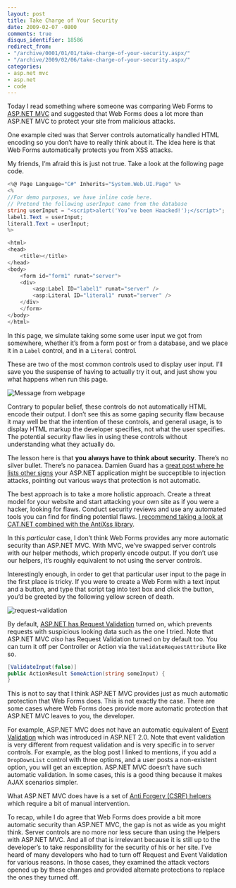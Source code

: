 ```yaml
---
layout: post
title: Take Charge of Your Security
date: 2009-02-07 -0800
comments: true
disqus_identifier: 18586
redirect_from:
- "/archive/0001/01/01/take-charge-of-your-security.aspx/"
- "/archive/2009/02/06/take-charge-of-your-security.aspx/"
categories:
- asp.net mvc
- asp.net
- code
---
```


Today I read something where someone was comparing Web Forms to [ASP.NET
MVC](http://asp.net/mvc "ASP.NET Website") and suggested that Web Forms
does a lot more than ASP.NET MVC to protect your site from malicious
attacks.

One example cited was that Server controls automatically handled HTML
encoding so you don’t have to really think about it. The idea here is
that Web Forms automatically protects you from XSS attacks.

My friends, I’m afraid this is just not true. Take a look at the
following page code.

```csharp
<%@ Page Language="C#" Inherits="System.Web.UI.Page" %>
<%
//For demo purposes, we have inline code here.
// Pretend the following userInput came from the database
string userInput = "<script>alert('You’ve been Haacked!');</script>";
label1.Text = userInput;
literal1.Text = userInput;
%>

<html>
<head>
    <title></title>
</head>
<body>
    <form id="form1" runat="server">
    <div>
        <asp:Label ID="label1" runat="server" />
        <asp:Literal ID="literal1" runat="server" />
    </div>
    </form>
</body>
</html>
```

In this page, we simulate taking some some user input we got from
somewhere, whether it’s from a form post or from a database, and we
place it in a `Label` control, and in a `Literal` control.

These are two of the most common controls used to display user input.
I’ll save you the suspense of having to actually try it out, and just
show you what happens when run this page.

![Message from
webpage](https://haacked.com/images/haacked_com/WindowsLiveWriter/TakeChargeofYourSecurity_E67F/Message%20from%20webpage_3.png "Message from webpage")

Contrary to popular belief, these controls do not automatically HTML
encode their output. I don’t see this as some gaping security flaw
because it may well be that the intention of these controls, and general
usage, is to display HTML markup the developer specifies, not what the
user specifies. The potential security flaw lies in using these controls
without understanding what they actually do.

The lesson here is that **you** **always have to think about security**.
There’s no silver bullet. There’s no panacea. Damien Guard has a [great
post where he lists other
signs](http://damieng.com/blog/2007/12/18/5-signs-your-aspnet-application-may-be-vulnerable-to-html-injection "Signs your application is vulnerable")
your ASP.NET application might be succeptible to injection attacks,
pointing out various ways that protection is not automatic.

The best approach is to take a more holistic approach. Create a threat
model for your website and start attacking your own site as if you were
a hacker, looking for flaws. Conduct security reviews and use any
automated tools you can find for finding potential flaws. [I recommend
taking a look at CAT.NET combined with the AntiXss
library](http://blogs.msdn.com/cisg/archive/2008/12/15/anti-xss-3-0-beta-and-cat-net-community-technology-preview-now-live.aspx "CAT.NET and AntiXSS library").

In this *particular* case, I don’t think Web Forms provides any more
automatic security than ASP.NET MVC. With MVC, we’ve swapped server
controls with our helper methods, which properly encode output. If you
don’t use our helpers, it’s roughly equivalent to not using the server
controls.

Interestingly enough, in order to get that particular user input to the
page in the first place is tricky. If you were to create a Web Form with
a text input and a button, and type that script tag into text box and
click the button, you’d be greeted by the following yellow screen of
death.

![request-validation](https://haacked.com/images/haacked_com/WindowsLiveWriter/TakeChargeofYourSecurity_E67F/request-validation_thumb.png "request-validation")

By default, [ASP.NET has Request
Validation](http://www.asp.net/learn/whitepapers/request-validation/ "Request Validation")
turned on, which prevents requests with suspicious looking data such as
the one I tried. Note that ASP.NET MVC *also* has Request Validation
turned on by default too. You can turn it off per Controller or Action
via the `ValidateRequestAttribute` like so.

```csharp
[ValidateInput(false)]
public ActionResult SomeAction(string someInput) {
}
```

This is not to say that I think ASP.NET MVC provides just as much
automatic protection that Web Forms does. This is not exactly the case.
There are some cases where Web Forms does provide more automatic
protection that ASP.NET MVC leaves to you, the developer.

For example, ASP.NET MVC does not have an automatic equivalent of [Event
Validation](http://odetocode.com/Blogs/scott/archive/2006/03/20/3145.aspx "Event Validation")
which was introduced in ASP.NET 2.0. Note that event validation is very
different from request validation and is very specific in to server
controls. For example, as the blog post I linked to mentions, if you add
a `DropDownList` control with three options, and a user posts a
non-existent option, you will get an exception. ASP.NET MVC doesn’t have
such automatic validation. In some cases, this is a good thing because
it makes AJAX scenarios simpler.

What ASP.NET MVC does have is a set of [Anti Forgery (CSRF)
helpers](http://blog.codeville.net/2008/09/01/prevent-cross-site-request-forgery-csrf-using-aspnet-mvcs-antiforgerytoken-helper/ "AntiForgery Helpers")
which require a bit of manual intervention.

To recap, while I do agree that Web Forms does provide a bit more
automatic security than ASP.NET MVC, the gap is not as wide as you might
think. Server controls are no more nor less secure than using the
Helpers with ASP.NET MVC. And all of that is irrelevant because it is
still up to the developer’s to take responsibility for the security of
his or her site. I’ve heard of many developers who had to turn off
Request and Event Validation for various reasons. In those cases, they
examined the attack vectors opened up by these changes and provided
alternate protections to replace the ones they turned off.

